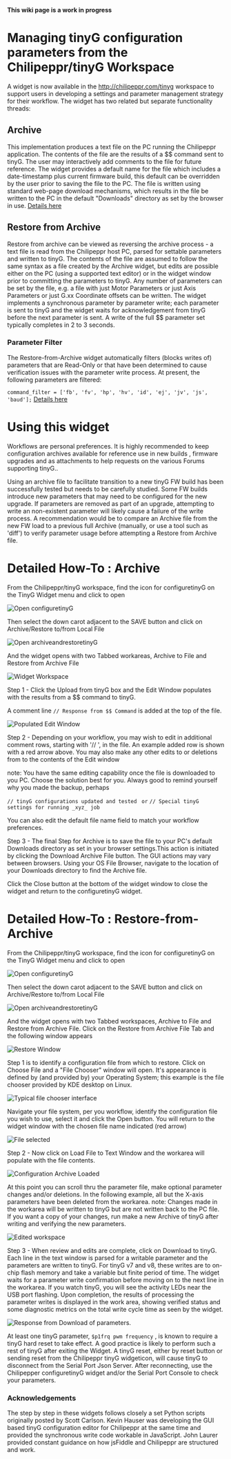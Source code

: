 **This wiki page is a work in progress**
# Managing tinyG configuration parameters from the Chilipeppr/tinyG Workspace #
A widget is now available in the http://chilipeppr.com/tinyg workspace to support users in developing a settings and parameter management strategy for their workflow. The widget has two related but separate functionality threads:
## Archive ##
This implementation produces a text file on the PC running the Chilipeppr application. The contents of the file are the results of a $$ command sent to tinyG. The user may interactively add comments to the file for future reference. The widget provides a default name for the file which includes a date-timestamp plus current firmware build, this default can be overridden by the user prior to saving the file to the PC. The file is written using standard web-page download mechanisms, which results in the file be written to the PC in the default "Downloads" directory as set by the browser in use.
[Details here](https://github.com/synthetos/TinyG/wiki/Chilipeppr-Archive-and-Restore-Parameters-for-tinyG#detailed-how-to--archive)
## Restore from Archive ##
Restore from archive can be viewed as reversing the archive process - a text file is read from the Chilipeppr host PC, parsed for settable parameters and written to tinyG. The contents of the file are assumed to follow the same syntax as a file created by the Archive widget, but edits are possible either on the PC (using a supported text editor) or in the widget window prior to committing the parameters to tinyG. Any number of parameters can be set by the file, e.g. a file with just Motor Parameters or just Axis Parameters or just G.xx Coordinate offsets can be written.
The widget implements a synchronous parameter by parameter write; each parameter is sent to tinyG and the widget waits for acknowledgement from tinyG before the next parameter is sent.
A write of the full $$ parameter set typically completes in 2 to 3 seconds.
### Parameter Filter ###
The Restore-from-Archive widget automatically filters (blocks writes of) parameters that are Read-Only or that have been determined to cause verification issues with the parameter write process. At present, the following parameters are filtered: 

  `command_filter = ['fb', 'fv', 'hp', 'hv', 'id', 'ej', 'jv', 'js', 'baud'];`
[Details here](https://github.com/synthetos/TinyG/wiki/Chilipeppr-Archive-and-Restore-Parameters-for-tinyG#detailed-how-to--restore-from-archive)

# Using this widget #
Workflows are personal preferences. It is highly recommended to keep configuration archives available for reference use in new builds , firmware upgrades and as attachments to help requests on the various Forums supporting tinyG..

Using an archive file to facilitate transition to a new tinyG FW build has been successfully tested but needs to be carefully studied. Some FW builds introduce new parameters that may need to be configured for the new upgrade. If parameters are removed as part of an upgrade, attempting to write an non-existent parameter will likely cause a failure of the write process.
A recommendation would be to compare an Archive file from the new FW load to a previous full Archive (manually, or use a tool such as 'diff') to verify parameter usage before attempting a Restore from Archive file.

# Detailed How-To : Archive #
From the Chilipeppr/tinyG workspace, find the icon for configuretinyG on the TinyG Widget menu and click to open

![Open configuretinyG](https://dl.dropboxusercontent.com/u/50261731/Wiki%20Work/Selection_226.jpg)

Then select the down carot adjacent to the SAVE button and click on Archive/Restore to/from Local File

![Open archiveandrestoretinyG](https://dl.dropboxusercontent.com/u/50261731/Wiki%20Work/Selection_227.jpg)

And the widget opens with two Tabbed workareas, Archive to File and Restore from Archive File

![Widget Workspace](https://dl.dropboxusercontent.com/u/50261731/Wiki%20Work/Selection_228.jpg)

Step 1 - Click the Upload from tinyG box and the Edit Window populates with the results from a $$ command to tinyG.

A comment line `// Response from $$ Command` is added at the top of the file.

![Populated Edit Window](https://dl.dropboxusercontent.com/u/50261731/Wiki%20Work/Selection_235.jpg)

Step 2  - Depending on your workflow, you may wish to edit in additional comment rows, starting with '// ', in the file. An example added row is shown with a red arrow above.
You may also make any other edits to or deletions from to the contents of the Edit window

note: You have the same editing capability once the file is downloaded to you PC. Choose the solution best for you. Always good to remind yourself why you made the backup, perhaps
 
`// tinyG configurations updated and tested `
`or`
`// Special tinyG settings for running _xyz_ job`

You can also edit the default file name field to match your workflow preferences.

Step 3 - The final Step for Archive is to save the file to your PC's default Downloads directory as set in your browser settings.This action is initiated by clicking the Download Archive File button. The GUI actions may vary between browsers.
Using your OS File Browser, navigate to the location of your Downloads directory to find the Archive file. 

Click the Close button at the bottom of the widget window to close the widget and return to the configuretinyG widget.

# Detailed How-To : Restore-from-Archive #
From the Chilipeppr/tinyG workspace, find the icon for configuretinyG on the TinyG Widget menu and click to open

![Open configuretinyG](https://dl.dropboxusercontent.com/u/50261731/Wiki%20Work/Selection_226.jpg)

Then select the down carot adjacent to the SAVE button and click on Archive/Restore to/from Local File

![Open archiveandrestoretinyG](https://dl.dropboxusercontent.com/u/50261731/Wiki%20Work/Selection_227.jpg)

And the widget opens with two Tabbed workspaces, Archive to File and Restore from Archive File. Click on the Restore from Archive File Tab and the following window appears

![Restore Window](https://dl.dropboxusercontent.com/u/50261731/Wiki%20Work/Selection_236.jpg)

Step 1 is to identify a configuration file from which to restore. Click on Choose File and a "File Chooser" window will open. It's appearance is defined by (and provided by) your Operating System; this example is the file chooser provided by KDE desktop on Linux.

![Typical file chooser interface](https://dl.dropboxusercontent.com/u/50261731/Wiki%20Work/Selection_237.jpg)

Navigate your file system, per you workflow, identify the configuration file you wish to use, select it and click the Open button. You will return to the widget window with the chosen file name indicated (red arrow)

![File selected](https://dl.dropboxusercontent.com/u/50261731/Wiki%20Work/Selection_238.jpg)

Step 2 - Now click on Load File to Text Window and the workarea will populate with the file contents.

![Configuration Archive Loaded](https://dl.dropboxusercontent.com/u/50261731/Wiki%20Work/Selection_239.jpg)

At this point you can scroll thru the parameter file, make optional parameter changes and/or deletions. In the following example, all but the X-axis parameters have been deleted from the workarea.
note: Changes made in the workarea will be written to tinyG but are not written back to the PC file.
If you want a copy of your changes, run make a new Archive of tinyG after writing and verifying the new parameters.

![Edited workspace](https://dl.dropboxusercontent.com/u/50261731/Wiki%20Work/Selection_240.jpg)

Step 3 - When review and edits are complete, click on Download to tinyG. Each line in the text window is parsed for a writable parameter and the parameters are written to tinyG. For tinyG v7 and v8,  these writes are to on-chip flash memory and take a variable but finite period of time. The widget waits for a parameter write confirmation before moving on to the next line in the workarea. If you watch tinyG, you will see the activity LEDs near the USB port flashing.
Upon completion, the results of processing the parameter writes is displayed in the work area, showing verified status and some diagnostic metrics on the total write cycle time as seen by the widget.

![Response from Download of parameters.](https://dl.dropboxusercontent.com/u/50261731/Wiki%20Work/Selection_241.jpg)

At least one tinyG parameter, `$p1frq pwm frequency` , is known to require a tinyG hard reset to take effect. A good practice is likely to perform such a rest of tinyG after exiting the Widget.
A tinyG reset, either by reset button or sending reset from the Chilipeppr tinyG widgeticon, will cause tinyG to disconnect from the Serial Port Json Server.
After reconnecting, use the Chilipepper configuretinyG widget and/or the Serial Port Console to check your parameters.


### Acknowledgements ###

The step by step in these widgets follows closely a set Python scripts originally posted by Scott Carlson. 
Kevin Hauser was developing the GUI based tinyG configuration editor for Chilipeppr at the same time and provided the synchronous write code workable in JavaScript. John Laurer provided constant guidance on how jsFiddle and Chilipeppr are structured and work.